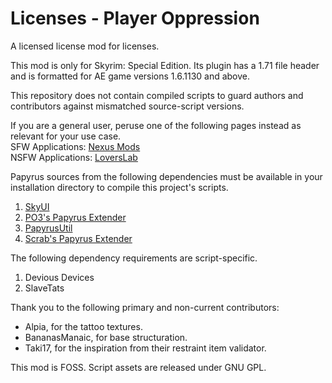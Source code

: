 # Licenses - Player Oppression
A licensed license mod for licenses.

This mod is only for Skyrim: Special Edition. Its plugin has a 1.71 file header and is formatted for AE game versions 1.6.1130 and above.

This repository does not contain compiled scripts to guard authors and contributors against mismatched source-script versions.

If you are a general user, peruse one of the following pages instead as relevant for your use case.<br />
SFW Applications: [Nexus Mods](https://www.nexusmods.com/skyrimspecialedition/mods/110418)<br />
NSFW Applications: [LoversLab](https://www.loverslab.com/files/file/29357-licenses-player-oppression/)

Papyrus sources from the following dependencies must be available in your installation directory to compile this project's scripts.
1. [SkyUI](https://github.com/schlangster/skyui)
2. [PO3's Papyrus Extender](https://github.com/powerof3/PapyrusExtenderSSE)
3. [PapyrusUtil](https://github.com/eeveelo/PapyrusUtil)
4. [Scrab's Papyrus Extender](https://github.com/Scrabx3/ScrabsPapyrusExtender/)

The following dependency requirements are script-specific.
1. Devious Devices
2. SlaveTats

Thank you to the following primary and non-current contributors:
* Alpia, for the tattoo textures.
* BananasManaic, for base structuration.
* Taki17, for the inspiration from their restraint item validator.

This mod is FOSS. Script assets are released under GNU GPL.
